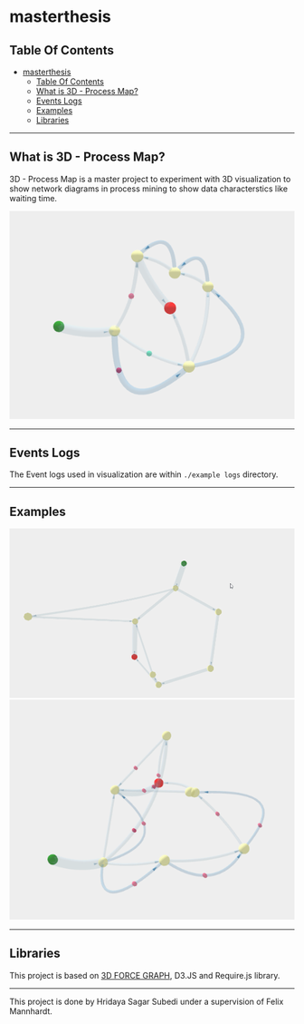 # masterthesis

## Table Of Contents

- [masterthesis](#masterthesis)
  - [Table Of Contents](#table-of-contents)
  - [What is 3D - Process Map?](#what-is-3d---process-map)
  - [Events Logs](#events-logs)
  - [Examples](#examples)
  - [Libraries](#libraries)

***

## What is 3D - Process Map?
3D - Process Map is a master project to experiment with 3D visualization to show network diagrams in process mining to show data characterstics like waiting time.<br>


![github_I](gifs/caseOfInterest.PNG)<br>
***
## Events Logs
The Event logs used in visualization are within ```./example logs``` directory.
***

## Examples
![github_I](gifs/Ryvqhanl5d.gif)<br>
![github_I](gifs/ZtBIXVZXeu.gif)<br>

***

## Libraries
This project is based on  [3D FORCE GRAPH](https://github.com/vasturiano/3d-force-graph), D3.JS and Require.js library.

***
This project is done by Hridaya Sagar Subedi under a supervision of Felix Mannhardt.